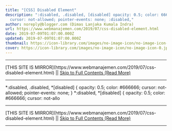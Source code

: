 ```yaml
---
title: "[CSS] Disabled Element"
description: ":disabled, .disabled, [disabled] opacity: 0.5; color: 666666;
  cursor: not-allowed; pointer-events: none; :disabled,"
author: noreply@blogger.com (Dimas Lanjaka Kumala Indra)
url: https://www.webmanajemen.com/2019/07/css-disabled-element.html
date: 2019-07-09T01:07:00.000Z
updated: 2019-07-09T01:07:00.000Z
thumbnail: https://icon-library.com/images/no-image-icon/no-image-icon-0.jpg
cover: https://icon-library.com/images/no-image-icon/no-image-icon-0.jpg
---
```


<hr/> [THIS SITE IS MIRROR](https://www.webmanajemen.com/2019/07/css-disabled-element.html) || <a href="https://www.webmanajemen.com/2019/07/css-disabled-element.html" rel="follow" class="button" id="read-more">Skip to Full Contents (Read More)</a> <hr/> *:disabled, .disabled, *[disabled] {   opacity: 0.5;   color: #666666;   cursor: not-allowed;   pointer-events: none; }  
*:disabled, *[disabled] {
  opacity: 0.5;
  color: #666666;
  cursor: not-allo <hr/> [THIS SITE IS MIRROR](https://www.webmanajemen.com/2019/07/css-disabled-element.html) || <a href="https://www.webmanajemen.com/2019/07/css-disabled-element.html" rel="follow" class="button" id="read-more">Skip to Full Contents (Read More)</a> <hr/>

<script>
    if (location.host.includes('dimaslanjaka12')) {
      location.replace('https://www.webmanajemen.com/2019/07/css-disabled-element.html');
    }
  </script>